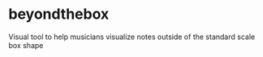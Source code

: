 # beyondthebox
Visual tool to help musicians visualize notes outside of the standard scale box shape
